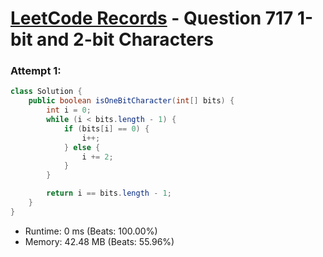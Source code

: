 # [LeetCode Records](../README.md) - Question 717 1-bit and 2-bit Characters

### Attempt 1: 
```java
class Solution {
    public boolean isOneBitCharacter(int[] bits) {
        int i = 0;
        while (i < bits.length - 1) {
            if (bits[i] == 0) {
                i++;
            } else {
                i += 2;
            }
        }

        return i == bits.length - 1;
    }
}
```
- Runtime: 0 ms (Beats: 100.00%)
- Memory: 42.48 MB (Beats: 55.96%)

<br>
